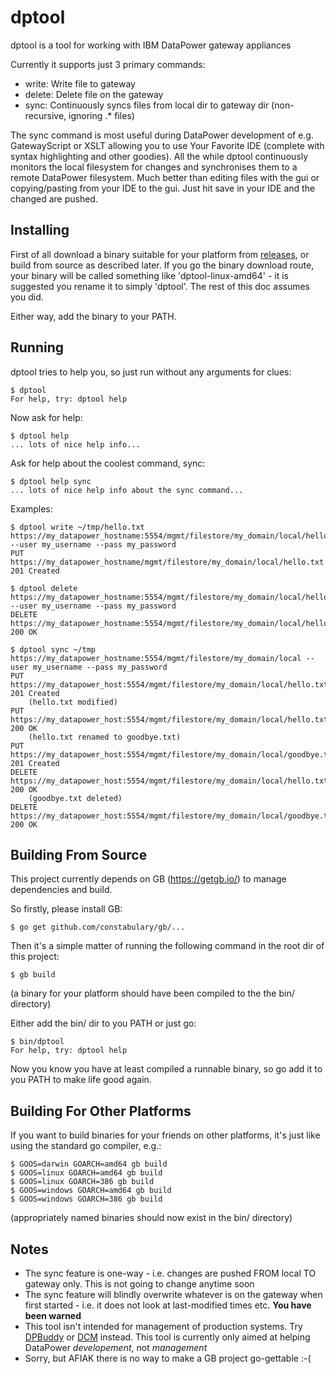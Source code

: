 # dptool
dptool is a tool for working with IBM DataPower gateway appliances

Currently it supports just 3 primary commands:
+ write: Write file to gateway
+ delete: Delete file on the gateway
+ sync: Continuously syncs files from local dir to gateway dir (non-recursive, ignoring .* files)

The sync command is most useful during DataPower development of e.g. GatewayScript or XSLT allowing you to use Your Favorite IDE (complete with syntax highlighting and other goodies). All the while dptool continuously monitors the local filesystem for changes and synchronises them to a remote DataPower filesystem. Much better than editing files with the gui or copying/pasting from your IDE to the gui. Just hit save in your IDE and the changed are pushed.

## Installing

First of all download a binary suitable for your platform from [releases](../../releases),
or build from source as described later. If you go the binary download route, your binary will be called something like 'dptool-linux-amd64' - it is suggested you rename it to simply 'dptool'. The rest of this doc assumes you did.

Either way, add the binary to your PATH.

## Running

dptool tries to help you, so just run without any arguments for clues:

    $ dptool
    For help, try: dptool help

Now ask for help:

    $ dptool help
    ... lots of nice help info...

Ask for help about the coolest command, sync:

    $ dptool help sync
    ... lots of nice help info about the sync command...

Examples:

    $ dptool write ~/tmp/hello.txt https://my_datapower_hostname:5554/mgmt/filestore/my_domain/local/hello.txt --user my_username --pass my_password
    PUT https://my_datapower_hostname/mgmt/filestore/my_domain/local/hello.txt 201 Created

    $ dptool delete https://my_datapower_hostname:5554/mgmt/filestore/my_domain/local/hello.txt --user my_username --pass my_password
    DELETE https://my_datapower_hostname:5554/mgmt/filestore/my_domain/local/hello.txt 200 OK

    $ dptool sync ~/tmp https://my_datapower_hostname:5554/mgmt/filestore/my_domain/local --user my_username --pass my_password
    PUT https://my_datapower_host:5554/mgmt/filestore/my_domain/local/hello.txt 201 Created
        (hello.txt modified)
    PUT https://my_datapower_host:5554/mgmt/filestore/my_domain/local/hello.txt 200 OK
        (hello.txt renamed to goodbye.txt)
    PUT https://my_datapower_host:5554/mgmt/filestore/my_domain/local/goodbye.txt 201 Created
    DELETE https://my_datapower_host:5554/mgmt/filestore/my_domain/local/hello.txt 200 OK
        (goodbye.txt deleted)
    DELETE https://my_datapower_host:5554/mgmt/filestore/my_domain/local/goodbye.txt 200 OK

## Building From Source

This project currently depends on GB (https://getgb.io/) to manage dependencies and build.

So firstly, please install GB:

    $ go get github.com/constabulary/gb/...

Then it's a simple matter of running the following command in the root dir of this project:

    $ gb build

(a binary for your platform should have been compiled to the the bin/ directory)

Either add the bin/ dir to you PATH or just go:

    $ bin/dptool
    For help, try: dptool help

Now you know you have at least compiled a runnable binary, so go add it to you PATH to make life good again.

## Building For Other Platforms

If you want to build binaries for your friends on other platforms, it's just like using the standard go compiler, e.g.:

    $ GOOS=darwin GOARCH=amd64 gb build
    $ GOOS=linux GOARCH=amd64 gb build
    $ GOOS=linux GOARCH=386 gb build
    $ GOOS=windows GOARCH=amd64 gb build
    $ GOOS=windows GOARCH=386 gb build
    

(appropriately named binaries should now exist in the bin/ directory)

## Notes

+ The sync feature is one-way - i.e. changes are pushed FROM local TO gateway only. This is not going to change anytime soon
+ The sync feature will blindly overwrite whatever is on the gateway when first started - i.e. it does not look at last-modified times etc. **You have been warned**
+ This tool isn't intended for management of production systems. Try [DPBuddy](https://myarch.com/dpbuddy) or [DCM](https://github.com/ibm-datapower/datapower-configuration-manager) instead. This tool is currently only aimed at helping DataPower *developement*, not *management*
+ Sorry, but AFIAK there is no way to make a GB project go-gettable :-(
